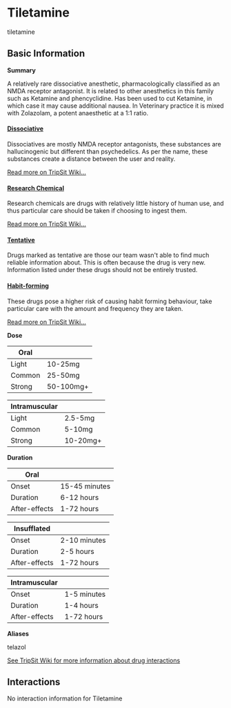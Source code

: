 # Tiletamine

tiletamine

## Basic Information

**Summary**

A relatively rare dissociative anesthetic, pharmacologically classified as an NMDA receptor antagonist. It is related to other anesthetics in this family such as Ketamine and phencyclidine. Has been used to cut Ketamine, in which case it may cause additional nausea. In Veterinary practice it is mixed with Zolazolam, a potent anaesthetic at a 1:1 ratio.

#### [Dissociative](/category/dissociative)

Dissociatives are mostly NMDA receptor antagonists, these substances are hallucinogenic but different than psychedelics. As per the name, these substances create a distance between the user and reality.

[Read more on TripSit Wiki...](#{category.wiki})

#### [Research Chemical](/category/research-chemical)

Research chemicals are drugs with relatively little history of human use, and thus particular care should be taken if choosing to ingest them.

[Read more on TripSit Wiki...](#{category.wiki})

#### [Tentative](/category/tentative)

Drugs marked as tentative are those our team wasn't able to find much reliable information about. This is often because the drug is very new. Information listed under these drugs should not be entirely trusted.

#### [Habit-forming](/category/habit-forming)

These drugs pose a higher risk of causing habit forming behaviour, take particular care with the amount and frequency they are taken.

[Read more on TripSit Wiki...](#{category.wiki})

**Dose**

| Oral   |           |
| ------ | --------- |
| Light  | 10-25mg   |
| Common | 25-50mg   |
| Strong | 50-100mg+ |

| Intramuscular |          |
| ------------- | -------- |
| Light         | 2.5-5mg  |
| Common        | 5-10mg   |
| Strong        | 10-20mg+ |

**Duration**

| Oral          |               |
| ------------- | ------------- |
| Onset         | 15-45 minutes |
| Duration      | 6-12 hours    |
| After-effects | 1-72 hours    |

| Insufflated   |              |
| ------------- | ------------ |
| Onset         | 2-10 minutes |
| Duration      | 2-5 hours    |
| After-effects | 1-72 hours   |

| Intramuscular |             |
| ------------- | ----------- |
| Onset         | 1-5 minutes |
| Duration      | 1-4 hours   |
| After-effects | 1-72 hours  |

**Aliases**

telazol  

[See TripSit Wiki for more information about drug interactions](http://combo.tripsit.me/)

## Interactions

No interaction information for Tiletamine